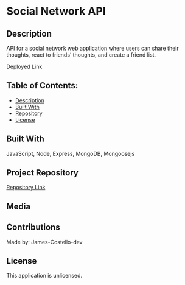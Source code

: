 # Social Network API

## Description

API for a social network web application where users can share their thoughts, react to friends’ thoughts, and create a friend list.

Deployed Link

## Table of Contents:

- [Description](#description)
- [Built With](#built-with)
- [Repository](#repository)
- [License](#license)

## Built With

JavaScript, Node, Express, MongoDB, Mongoosejs

## Project Repository

[Repository Link](https://github.com/JamesCostello-dev/super-journey)

## Media

## Contributions

Made by: James-Costello-dev

## License

This application is unlicensed.
